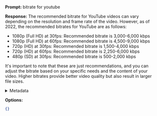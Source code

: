 **Prompt:**
bitrate for youtube

**Response:**
The recommended bitrate for YouTube videos can vary depending on the resolution and frame rate of the video. However, as of 2022, the recommended bitrates for YouTube are as follows:

- 1080p (Full HD) at 30fps: Recommended bitrate is 3,000-6,000 kbps
- 1080p (Full HD) at 60fps: Recommended bitrate is 4,500-9,000 kbps
- 720p (HD) at 30fps: Recommended bitrate is 1,500-4,000 kbps
- 720p (HD) at 60fps: Recommended bitrate is 2,250-6,000 kbps
- 480p (SD) at 30fps: Recommended bitrate is 500-2,000 kbps

It's important to note that these are just recommendations, and you can adjust the bitrate based on your specific needs and the content of your video. Higher bitrates provide better video quality but also result in larger file sizes.

<details><summary>Metadata</summary>

- Duration: 6789 ms
- Datetime: 2023-08-26T11:50:55.140007
- Model: gpt-3.5-turbo-0613

</details>

**Options:**
```json
{}
```

